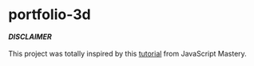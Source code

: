 # portfolio-3d

***DISCLAIMER***
<br><br>This project was totally inspired by this [tutorial](https://www.youtube.com/watch?v=0fYi8SGA20k&t=122s&ab_channel=JavaScriptMastery) from JavaScript Mastery.
